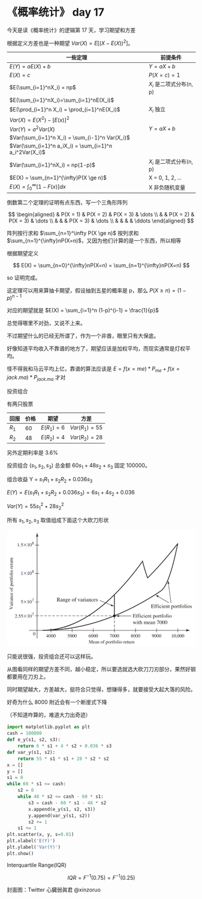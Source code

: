 # 《概率统计》 day 17

今天是读《概率统计》的逻辑第 17 天，学习期望和方差

<!-- 介绍 Y = r(X) 时，E(Y) 和 E(X) 的关系。 -->

根据定义方差也是一种期望 $Var(X) = E[(X - E(X))^2]$。

|一些定理                                                             |前提条件                  |
|--                                                                  |--                        |
|$E(Y) = aE(X) + b$                                                  |$Y = aX + b$             |
|$E(X) = c$                                                          |$P(X = c) = 1$           |
|$E(\sum_{i=1}^nX_i) = np$|$X_i$ 是二项式分布(n, p)|
|$E(\sum_{i=1}^nX_i)=\sum_{i=1}^nE(X_i)$                             |  |
|$E(\prod_{i=1}^n X_i) = \prod_{i=1}^nE(X_i)$                        |$X_i$ 独立                |
|$Var(X) = E(X^2) - [E(x)]^2$                                        |                          |
|$Var(Y) = a^2Var(X)$                                                |$Y = aX + b$              |
|$Var(\sum_{i=1}^n X_i) = \sum_{i-1}^n Var(X_i)$              |                          |
|$Var(\sum_{i=1}^n a_iX_i) = \sum_{i=1}^n a_i^2Var(X_i)$|                          |
|$Var(\sum_{i=1}^nX_i) = np(1-p)$                                                  |$X_i$ 是二项式分布(n, p)   |
|$E(X) = \sum_{n=1}^{\infty}P(X \ge n)$|X = 0, 1, 2, ...|
|$E(X) = \int_{0}^{\infty}[1-F(x)]dx$|X 非负随机变量|

倒数第二个定理的证明有点东西，写一个三角形阵列

$$
\begin{aligned}
& P(X = 1) & P(X = 2) & P(X = 3) & \dots \\
&          & P(X = 2) & P(X = 3) & \dots \\
&          &          & P(X = 3) & \dots \\
&          &          &          & \ddots
\end{aligned}
$$

阵列按行求和 $\sum_{n=1}^\infty P(X \ge n)$ 按列求和 $\sum_{n=1}^{\infty}nP(X=n)$，又因为他们计算的是一个东西，所以相等

根据期望定义

$$
E(X) = \sum_{n=0}^{\infty}nP(X=n) = \sum_{n=1}^{\infty}nP(X=n)
$$

so 证明完成。

这定理可以用来算抽卡期望，假设抽到五星的概率是 p，那么 $P(X \ge n) = (1-p)^{n-1}$

对应的期望就是 $E(X) = \sum_{i=1}^n (1-p)^{i-1} = \frac{1}{p}$

总觉得哪里不对劲，又说不上来。

不过期望什么的已经无所谓了，作为一个非酋，眼里只有大保底。

好像知道平均收入不靠谱的地方了，期望应该是加权平均，而现实通常是灯权平均。

怪不得我和马云平均上亿，靠谱的算法应该是 $E = f(x = me) * P_{me} + f(x = jack.ma) * P_{jack.ma}$ 才对


投资组合

有两只股票

|回报|价格|期望|方差|
|--|--|--|--|
|$R_1$|60|$E(R_1)=6$|$Var(R_1)=55$|
|$R_2$|48|$E(R_2)=4$|$Var(R_2)=28$|

另外定期利率是 3.6%

投资组合 ($s_1, s_2, s_3$) 总金额 $60s_1 + 48s_2 + s_3$ 固定 100000。

组合收益 Y = $s_1R_1 + s_2R_2 + 0.036s_3$

$E(Y) = E(s_1R_1 + s_2R_2 + 0.036s_3) = 6s_1 + 4s_2 + 0.036$

$Var(Y) = 55s_1^2 + 28s_2^2$

所有 $s_1, s_2, s_3$ 取值组成下面这个大砍刀形状

![](15-1.png)

只能说很强，投资组合还可以这样玩。

从图看同样的期望方差不同，越小稳定，所以要选就选大砍刀刀刃部分，果然好钢都要用在刀刃上。

同时期望越大，方差越大，挺符合只觉得，想赚得多，就要接受大起大落的风险。

好奇为什么 8000 附近会有一个断崖式下降

（不知道咋算的，难道大力出奇迹）

```python
import matplotlib.pyplot as plt
cash = 100000
def e_y(s1, s2, s3):
    return 6 * s1 + 4 * s2 + 0.036 * s3
def var_y(s1, s2):
    return 55 * s1 * s1 + 28 * s2 * s2
x = []
y = []
s1 = 0
while 60 * s1 <= cash:
    s2 = 0
    while 48 * s2 <= cash - 60 * s1:
        s3 = cash - 60 * s1 - 48 * s2
        x.append(e_y(s1, s2, s3))
        y.append(var_y(s1, s2))
        s2 += 1
    s1 += 1
plt.scatter(x, y, s=0.01)
plt.xlabel('E(Y)')
plt.ylabel('Var(Y)')
plt.show()
```

Interquartile Range(IQR)

$$
IQR = F^{-1}(0.75) = F^{-1}(0.25)
$$



封面图：Twitter 心臓弱眞君 @xinzoruo